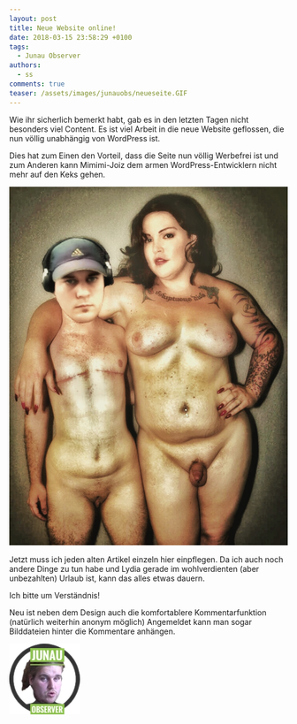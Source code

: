 ```yaml
---
layout: post
title: Neue Website online!
date: 2018-03-15 23:58:29 +0100
tags:
  - Junau Observer
authors:
  - ss
comments: true
teaser: /assets/images/junauobs/neueseite.GIF
---
```

Wie ihr sicherlich bemerkt habt, gab es in den letzten Tagen nicht besonders viel Content. 
Es ist viel Arbeit in die neue Website geflossen, die nun völlig unabhängig von WordPress ist.

Dies hat zum Einen den Vorteil, dass die Seite nun völlig Werbefrei ist und zum Anderen kann Mimimi-Joiz dem armen WordPress-Entwicklern nicht mehr auf den Keks gehen.


![Joiz](/assets/images/junauobs/joizmumu.JPG)


Jetzt muss ich jeden alten Artikel einzeln hier einpflegen. Da ich auch noch andere Dinge zu tun habe und Lydia gerade im wohlverdienten (aber unbezahlten) Urlaub ist, kann das alles etwas dauern.

Ich bitte um Verständnis!

Neu ist neben dem Design auch die komfortablere Kommentarfunktion (natürlich weiterhin anonym möglich) Angemeldet kann man sogar Bilddateien hinter die Kommentare anhängen.

![Schorsch](/assets/images/junauobs/IMG_0948.PNG)
